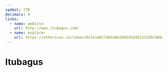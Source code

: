 ```yaml
---
symbol: ITB
decimals: 8
links:
  - name: website
    url: http://www.itubagus.com/
  - name: explorer
    url: https://etherscan.io/token/0x7e1A6C74b9a862002d5246215205CA062FBe0868
---
```


# Itubagus
